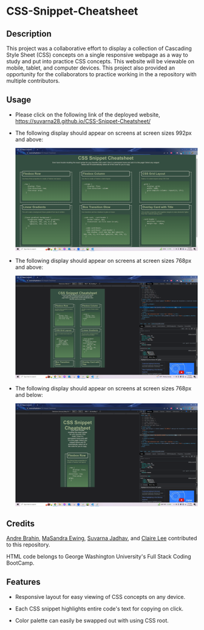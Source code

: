 # CSS-Snippet-Cheatsheet

## Description

This project was a collaborative effort to display a collection of Cascading Style Sheet (CSS) concepts on a single responsive webpage as a way to study and put into practice CSS concepts. This website will be viewable on mobile, tablet, and computer devices. This project also provided an opportunity for the collaborators to practice working in the a repository with multiple contributors. 

## Usage

* Please click on the following link of the deployed website, https://suvarna28.github.io/CSS-Snippet-Cheatsheet/

* The following display should appear on screens at screen sizes 992px and above:

    ![On a desktop, the application displays three CSS code snippets per row.](./assets/Desktop.png)

* The following display should appear on screens at screen sizes 768px and above:

    ![On a tablet, the application displays two CSS code snippets per row.](./assets/Tablet_2.png)


* The following display should appear on screens at screen sizes 768px and below:

    ![On a mobile device, the application displays one CSS code snippet per row.](./assets/Phone_2.png)

## Credits

[Andre Brahin](https://github.com/VenBak), [MaSandra Ewing](https://github.com/mewing0328), [Suvarna Jadhav](https://github.com/suvarna28), and [Claire Lee](https://github.com/leeclaire156) contributed to this repository.

HTML code belongs to George Washington University's Full Stack Coding BootCamp.

## Features

* Responsive layout for easy viewing of CSS concepts on any device.

* Each CSS snippet highlights entire code's text for copying on click.

* Color palette can easily be swapped out with using CSS root.
